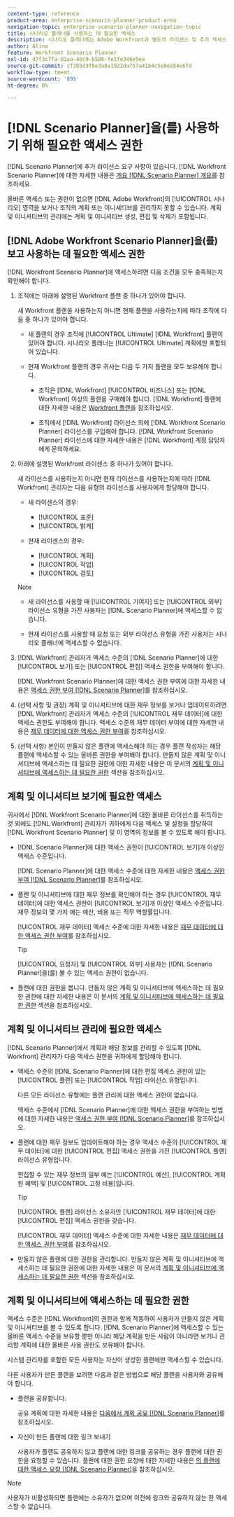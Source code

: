 ```yaml
---
content-type: reference
product-area: enterprise-scenario-planner-product-area
navigation-topic: enterprise-scenario-planner-navigation-topic
title: 시나리오 플래너를 사용하는 데 필요한 액세스
description: 시나리오 플래너에는 Adobe Workfront과 별도의 라이센스 및 추가 액세스 권한이 필요합니다.
author: Alina
feature: Workfront Scenario Planner
exl-id: d7f3c7fa-81aa-40c9-b506-fe1fe346e9ea
source-git-commit: cf3b5d3f8e3a8a1922da757a41b4c5e0ee84e6fd
workflow-type: tm+mt
source-wordcount: '895'
ht-degree: 0%

---
```


# [!DNL Scenario Planner]을(를) 사용하기 위해 필요한 액세스 권한

<!--Audited: 04/2024-->

[!DNL Scenario Planner]에 추가 라이선스 요구 사항이 있습니다. [!DNL Workfront Scenario Planner]에 대한 자세한 내용은 [개요 [!DNL Scenario Planner] 개요](../scenario-planner/scenario-planner-overview.md)를 참조하세요.

<!--
might need to add information about the permissions to plans/ initiatives if those will be coming later?
-->

올바른 액세스 또는 권한이 없으면 [!DNL  Adobe Workfront]의 [!UICONTROL 시나리오] 영역을 보거나 조직의 계획 또는 이니셔티브를 관리하지 못할 수 있습니다. 계획 및 이니셔티브의 관리에는 계획 및 이니셔티브 생성, 편집 및 삭제가 포함됩니다.

## [!DNL Adobe Workfront Scenario Planner]을(를) 보고 사용하는 데 필요한 액세스 권한

[!DNL Workfront Scenario Planner]에 액세스하려면 다음 조건을 모두 충족하는지 확인해야 합니다.

1. 조직에는 아래에 설명된 Workfront 플랜 중 하나가 있어야 합니다.

   새 Workfront 플랜을 사용하는지 아니면 현재 플랜을 사용하는지에 따라 조직에 다음 중 하나가 있어야 합니다.

   * 새 플랜의 경우 조직에 [!UICONTROL Ultimate] [!DNL Workfront] 플랜이 있어야 합니다. 시나리오 플래너는 [!UICONTROL Ultimate] 계획에만 포함되어 있습니다.

   * 현재 Workfront 플랜의 경우 귀사는 다음 두 가지 플랜을 모두 보유해야 합니다.

      * 조직은 [!DNL Workfront] [!UICONTROL 비즈니스] 또는 [!DNL Workfront] 이상의 플랜을 구매해야 합니다. [!DNL Workfront] 플랜에 대한 자세한 내용은 [Workfront 플랜](https://www.workfront.com/plans)을 참조하십시오.

      * 조직에서 [!DNL Workfront] 라이선스 외에 [!DNL Workfront Scenario Planner] 라이선스를 구입해야 합니다. [!DNL Workfront Scenario Planner] 라이선스에 대한 자세한 내용은 [!DNL Workfront] 계정 담당자에게 문의하세요.

1. 아래에 설명된 Workfront 라이센스 중 하나가 있어야 합니다.

   새 라이선스를 사용하는지 아니면 현재 라이선스를 사용하는지에 따라 [!DNL Workfront] 관리자는 다음 유형의 라이선스를 사용자에게 할당해야 합니다.

   * 새 라이센스의 경우:
      * [!UICONTROL 표준]
      * [!UICONTROL 밝게]

   * 현재 라이센스의 경우:

      * [!UICONTROL 계획]
      * [!UICONTROL 작업]
      * [!UICONTROL 검토]

   >[!NOTE]
   > 
   >* 새 라이선스를 사용할 때 [!UICONTROL 기여자] 또는 [!UICONTROL 외부] 라이선스 유형을 가진 사용자는 [!DNL Scenario Planner]에 액세스할 수 없습니다.
   >
   >* 현재 라이선스를 사용할 때 요청 또는 외부 라이선스 유형을 가진 사용자는 시나리오 플래너에 액세스할 수 없습니다.

1. [!DNL Workfront] 관리자가 액세스 수준의 [!DNL Scenario Planner]에 대한 [!UICONTROL 보기] 또는 [!UICONTROL 편집] 액세스 권한을 부여해야 합니다.

   [!DNL Workfront Scenario Planner]에 대한 액세스 권한 부여에 대한 자세한 내용은 [액세스 권한 부여 [!DNL Scenario Planner]](../administration-and-setup/add-users/configure-and-grant-access/grant-access-sp.md)를 참조하십시오.

1. (선택 사항 및 권장) 계획 및 이니셔티브에 대한 재무 정보를 보거나 업데이트하려면 [!DNL Workfront] 관리자가 액세스 수준의 [!UICONTROL 재무 데이터]에 대한 액세스 권한도 부여해야 합니다. 액세스 수준의 재무 데이터 부여에 대한 자세한 내용은 [재무 데이터에 대한 액세스 권한 부여](../administration-and-setup/add-users/configure-and-grant-access/grant-access-financial.md)를 참조하십시오.

1. (선택 사항) 본인이 만들지 않은 플랜에 액세스해야 하는 경우 플랜 작성자는 해당 플랜에 액세스할 수 있는 올바른 권한을 부여해야 합니다. 만들지 않은 계획 및 이니셔티브에 액세스하는 데 필요한 권한에 대한 자세한 내용은 이 문서의 [계획 및 이니셔티브에 액세스하는 데 필요한 권한](#permissions-needed-to-access-plans-and-initiatives) 섹션을 참조하십시오.

<!--this used to be true but not anymore:
  <li data-mc-conditions="QuicksilverOrClassic.Draft mode"> <p>(NOTE: this is no longer needed) </p> <p>Your Workfront administrator must assign you a layout template that includes the Scenarios area in the Main Menu. </p> <p>For information about customizing the Main Menu in a layout template, see <a href="../administration-and-setup/customize-workfront/use-layout-templates/customize-main-menu.md" class="MCXref xref" xrefformat="{para}">Customize the Main Menu using a layout template</a>. </p> <p>For information about assigning users to a Layout Template, see <a href="../administration-and-setup/customize-workfront/use-layout-templates/assign-users-to-layout-template.md" class="MCXref xref" xrefformat="{para}">Assign users to a layout template</a>.</p> </li>
  -->

## 계획 및 이니셔티브 보기에 필요한 액세스

귀사에서 [!DNL Workfront Scenario Planner]에 대한 올바른 라이선스를 취득하는 것 외에도 [!DNL Workfront] 관리자가 귀하에게 다음 액세스 및 설정을 할당하여 [!DNL Workfront Scenario Planner] 및 이 영역의 정보를 볼 수 있도록 해야 합니다.

* [!DNL Scenario Planner]에 대한 액세스 권한이 [!UICONTROL 보기]개 이상인 액세스 수준입니다.

  [!DNL Scenario Planner]에 대한 액세스 수준에 대한 자세한 내용은 [액세스 권한 부여 [!DNL Scenario Planner]](../administration-and-setup/add-users/configure-and-grant-access/grant-access-sp.md)를 참조하십시오.

* 플랜 및 이니셔티브에 대한 재무 정보를 확인해야 하는 경우 [!UICONTROL 재무 데이터]에 대한 액세스 권한이 [!UICONTROL 보기]개 이상인 액세스 수준입니다. 재무 정보의 몇 가지 예는 예산, 비용 또는 직무 역할률입니다.

  [!UICONTROL 재무 데이터] 액세스 수준에 대한 자세한 내용은 [재무 데이터에 대한 액세스 권한 부여](../administration-and-setup/add-users/configure-and-grant-access/grant-access-financial.md)를 참조하십시오.

  >[!TIP]
  >
  >[!UICONTROL 요청자] 및 [!UICONTROL 외부] 사용자는 [!DNL Scenario Planner]을(를) 볼 수 있는 액세스 권한이 없습니다.

* 플랜에 대한 권한을 봅니다. 만들지 않은 계획 및 이니셔티브에 액세스하는 데 필요한 권한에 대한 자세한 내용은 이 문서의 [계획 및 이니셔티브에 액세스하는 데 필요한 권한](#permissions-needed-to-access-plans-and-initiatives) 섹션을 참조하십시오.

## 계획 및 이니셔티브 관리에 필요한 액세스

[!DNL Scenario Planner]에서 계획과 해당 정보를 관리할 수 있도록 [!DNL Workfront] 관리자가 다음 액세스 권한을 귀하에게 할당해야 합니다.

* 액세스 수준의 [!DNL Scenario Planner]에 대한 편집 액세스 권한이 있는 [!UICONTROL 플랜] 또는 [!UICONTROL 작업] 라이선스 유형입니다.

  다른 모든 라이선스 유형에는 플랜 관리에 대한 액세스 권한이 없습니다.

  액세스 수준에서 [!DNL Scenario Planner]에 대한 액세스 권한을 부여하는 방법에 대한 자세한 내용은 [액세스 권한 부여 [!DNL Scenario Planner]](../administration-and-setup/add-users/configure-and-grant-access/grant-access-sp.md)를 참조하십시오.

* 플랜에 대한 재무 정보도 업데이트해야 하는 경우 액세스 수준의 [!UICONTROL 재무 데이터]에 대한 [!UICONTROL 편집] 액세스 권한을 가진 [!UICONTROL 플랜] 라이선스 유형입니다.

  편집할 수 있는 재무 정보의 일부 예는 [!UICONTROL 예산], [!UICONTROL 계획된 혜택] 및 [!UICONTROL 고정 비용]입니다.

  >[!TIP]
  >
  >[!UICONTROL 플랜] 라이선스 소유자만 [!UICONTROL 재무 데이터]에 대한 [!UICONTROL 편집] 액세스 권한을 갖습니다.

  [!UICONTROL 재무 데이터] 액세스 수준에 대한 자세한 내용은 [재무 데이터에 대한 액세스 권한 부여](../administration-and-setup/add-users/configure-and-grant-access/grant-access-financial.md)를 참조하십시오.

* 만들지 않은 플랜에 대한 권한을 관리합니다. 만들지 않은 계획 및 이니셔티브에 액세스하는 데 필요한 권한에 대한 자세한 내용은 이 문서의 [계획 및 이니셔티브에 액세스하는 데 필요한 권한](#permissions-needed-to-access-plans-and-initiatives) 섹션을 참조하십시오.

## 계획 및 이니셔티브에 액세스하는 데 필요한 권한

액세스 수준은 [!DNL Workfront]의 권한과 함께 작동하여 사용자가 만들지 않은 계획 및 이니셔티브를 볼 수 있도록 합니다. [!DNL Scenario Planner]에 액세스할 수 있는 올바른 액세스 수준을 보유할 뿐만 아니라 해당 계획을 만든 사람이 아니라면 보거나 관리할 계획에 대한 올바른 사용 권한도 보유해야 합니다.

시스템 관리자를 포함한 모든 사용자는 자신이 생성한 플랜에만 액세스할 수 있습니다.

다른 사용자가 만든 플랜을 보려면 다음과 같은 방법으로 해당 플랜을 사용자와 공유해야 합니다.

* 플랜을 공유합니다.

  공유 계획에 대한 자세한 내용은 [다음에서 계획 공유 [!DNL Scenario Planner]](../scenario-planner/share-a-plan.md)를 참조하십시오.

* 자신이 만든 플랜에 대한 링크 보내기

  사용자가 플랜도 공유하지 않고 플랜에 대한 링크를 공유하는 경우 플랜에 대한 권한을 요청할 수 있습니다. 플랜에 대한 권한 요청에 대한 자세한 내용은 [의 플랜에 대한 액세스 요청 [!DNL Scenario Planner]](../scenario-planner/request-access-to-plan.md)을 참조하십시오.

>[!NOTE]
>
>사용자가 비활성화되면 플랜에는 소유자가 없으며 이전에 링크와 공유하지 않는 한 액세스할 수 없습니다.


